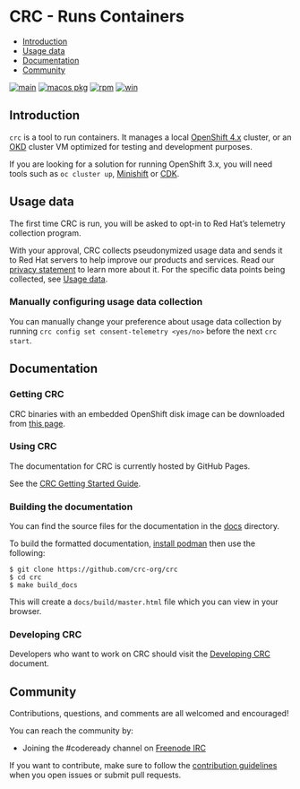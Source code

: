 CRC - Runs Containers
=====================

- [Introduction](https://github.com/crc-org/crc#intro-to-crc)
- [Usage data](https://github.com/crc-org/crc#usage-data)
- [Documentation](https://github.com/crc-org/crc#documentation)
- [Community](https://github.com/crc-org/crc#community)

[![main](https://github.com/crc-org/crc/actions/workflows/make-check.yml/badge.svg?branch=main)](https://github.com/crc-org/crc/actions/workflows/make-check.yml) [![macos pkg](https://github.com/crc-org/crc/actions/workflows/macos-installer.yml/badge.svg)](https://github.com/crc-org/crc/actions/workflows/macos-installer.yml) [![rpm](https://github.com/crc-org/crc/actions/workflows/make-rpm.yml/badge.svg)](https://github.com/crc-org/crc/actions/workflows/make-rpm.yml) [![win](https://github.com/crc-org/crc/actions/workflows/make-check-win.yml/badge.svg)](https://github.com/crc-org/crc/actions/workflows/make-check-win.yml)


## Introduction
`crc` is a tool to run containers. It manages a local [OpenShift 4.x](https://github.com/openshift/origin) cluster, or an [OKD](https://github.com/openshift/okd) cluster VM optimized for testing and development purposes.

If you are looking for a solution for running OpenShift 3.x, you will need tools such as `oc cluster up`, [Minishift](http://github.com/minishift/minishift) or [CDK](https://developers.redhat.com/products/cdk/overview/).


## Usage data
The first time CRC is run, you will be asked to opt-in to Red Hat’s telemetry collection program.

With your approval, CRC collects pseudonymized usage data and sends it to Red Hat servers to help improve our products and services. Read our [privacy statement](https://developers.redhat.com/article/tool-data-collection) to learn more about it. For the specific data points being collected, see [Usage data](https://github.com/crc-org/crc/blob/main/usage-data.adoc#data-table).


### Manually configuring usage data collection
You can manually change your preference about usage data collection by running `crc config set consent-telemetry <yes/no>` before the next `crc start`.


## Documentation

### Getting CRC
CRC binaries with an embedded OpenShift disk image can be downloaded from [this page](https://console.redhat.com/openshift/create/local).


### Using CRC
The documentation for CRC is currently hosted by GitHub Pages.

See the [CRC Getting Started Guide](https://crc-org.github.io/crc/).

### Building the documentation
You can find the source files for the documentation in the [docs](https://github.com/crc-org/crc/blob/main/docs) directory.

To build the formatted documentation, [install podman](https://github.com/containers/libpod/blob/master/install.md) then use the following:

```shell
$ git clone https://github.com/crc-org/crc
$ cd crc
$ make build_docs
```

This will create a `docs/build/master.html` file which you can view in your browser.

### Developing CRC
Developers who want to work on CRC should visit the [Developing CRC](https://github.com/crc-org/crc/blob/main/developing.adoc) document.

## Community
Contributions, questions, and comments are all welcomed and encouraged!

You can reach the community by:

- Joining the #codeready channel on [Freenode IRC](https://freenode.net/)
    

If you want to contribute, make sure to follow the [contribution guidelines](https://github.com/crc-org/crc/blob/main/CONTRIBUTING.md) when you open issues or submit pull requests.